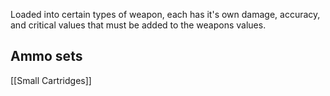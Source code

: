 Loaded into certain types of weapon, each has it's own damage, accuracy, and critical values that must be added to the weapons values.

## Ammo sets
[[Small Cartridges]]